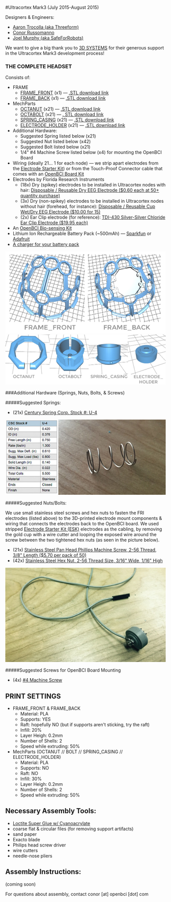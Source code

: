 #Ultracortex Mark3
(July 2015-August 2015)

Designers & Engineers:

* [Aaron Trocolla (aka Threeform)](http://threeformfashion.com/)
* [Conor Russomanno](https://twitter.com/russomanno15)
* [Joel Murphy (aka SafeForRobots)](https://twitter.com/safeforrobots)

We want to give a big thank you to [3D SYSTEMS](http://www.3dsystems.com/) for their generous support in the Ultracortex Mark3 development process!


### THE COMPLETE HEADSET

Consists of:

* FRAME
	* [FRAME_FRONT](https://github.com/OpenBCI/Ultracortex/blob/master/Mark_3/LATEST_STLs/FRAME_FRONT.stl) (x1) — [.STL download link](https://github.com/OpenBCI/Ultracortex/raw/master/Mark_3/LATEST_STLs/FRAME_FRONT.stl)
	* [FRAME_BACK](https://github.com/OpenBCI/Ultracortex/blob/master/Mark_3/LATEST_STLs/FRAME_BACK.stl) (x1) — [.STL download link](https://github.com/OpenBCI/Ultracortex/raw/master/Mark_3/LATEST_STLs/FRAME_BACK.stl)
* MechParts
	* [OCTANUT](https://github.com/OpenBCI/Ultracortex/blob/master/Mark_3/LATEST_STLs/OCTANUT_MODIFIED_99innerThread.stl) (x21) — [.STL download link](https://github.com/OpenBCI/Ultracortex/raw/master/Mark_3/LATEST_STLs/OCTANUT_MODIFIED_99innerThread.stl)
	* [OCTABOLT](https://github.com/OpenBCI/Ultracortex/blob/master/Mark_3/LATEST_STLs/BOLT.stl) (x21) — [. STL download link](https://github.com/OpenBCI/Ultracortex/raw/master/Mark_3/LATEST_STLs/BOLT.stl)
	* [SPRING_CASING](https://github.com/OpenBCI/Ultracortex/blob/master/Mark_3/LATEST_STLs/SPRING_CASING_modified.stl) (x21) — [.STL download link](https://github.com/OpenBCI/Ultracortex/raw/master/Mark_3/LATEST_STLs/SPRING_CASING_modified.stl)
	* [ELECTRODE_HOLDER](https://github.com/OpenBCI/Ultracortex/blob/master/Mark_3/LATEST_STLs/ELECTRODE_HOLDER.stl) (x21) — [.STL download link](https://github.com/OpenBCI/Ultracortex/raw/master/Mark_3/LATEST_STLs/ELECTRODE_HOLDER.stl)
* Additional Hardware:
	* Suggested Spring listed below (x21)
	* Suggested Nut listed below (x42)
	* Suggested Bolt listed below (x21)
	* 1/4" #4 Machine Screw listed below (x4) for mounting the OpenBCI Board
* Wiring (ideally 21... 1 for each node) — we strip apart electrodes from the [Electrode Starter Kit](http://openbci.myshopify.com/collections/frontpage/products/openbci-electrode-starter-kit)) or from the Touch-Proof Connector cable that comes with an [OpenBCI Board Kit](http://openbci.myshopify.com/collections/frontpage/products/openbci-32-bit-board-kit)
* Electrodes by Florida Research Instruments
	* (18x) Dry (spikey) electrodes to be installed in Ultracortex nodes with hair: [Disposable / Reusable Dry EEG Electrode ($0.60 each at 50+ quantity purchase) ](http://fri-fl-shop.com/product/tde-200/)
	* (3x) Dry (non-spikey) electrodes to be installed in Ultracortex nodes without hair (forehead, for instance): [Disposable / Reusable Cup Wet/Dry EEG Electrode ($10.00 for 15) ](http://fri-fl-shop.com/product/disposable-reusable-dry-eeg-electrode-quantity-of-15-tde-200a1/)
	* (2x) Ear Clip electrode (for reference): [TDI-430 Silver-Silver Chloride Ear Clip Electrode ($19.95 each)](http://fri-fl-shop.com/product/td-430-silver-disc-electrode-ear-clip/)
* An [OpenBCI Bio-sensing Kit](http://openbci.myshopify.com/collections/frontpage/products/openbci-32-bit-board-kit)
* Lithium Ion Rechargeable Battery Pack (~500mAh) — [Sparkfun](https://www.sparkfun.com/products/10718) or [Adafruit](http://www.adafruit.com/products/1578)
* [A charger for your battery pack](https://www.adafruit.com/products/1304)

![image](image_assets/FRAME.jpg) 
![image](image_assets/MechParts.jpg) 

###Additional Hardware (Springs, Nuts, Bolts, & Screws)

#####Suggested Springs: 
* (21x) [Century Spring Corp. Stock #: U-4](http://www.centuryspring.com/Store/globalresults.php)

![image](image_assets/SPRING.jpg)

#####Suggested Nuts/Bolts:

We use small stainless steel screws and hex nuts to fasten the FRI electrodes (listed above) to the 3D-printed electrode mount components &  wiring that connects the electrodes back to the OpenBCI board. We used stripped [Electrode Starter Kit (ESK)](https://openbci.myshopify.com/collections/frontpage/products/openbci-electrode-starter-kit) electrodes as the cabling, by removing the gold cup with a wire cutter and looping the exposed wire around the screw between the two tightened hex nuts (as seen in the picture below).

* (21x) [Stainless Steel Pan Head Phillips Machine Screw, 2-56 Thread, 3/8" Length ($5.70 per pack of 50)](http://www.mcmaster.com/#91735a017/=xzahfj)
* (42x) [Stainless Steel Hex Nut, 2-56 Thread Size, 3/16" Wide, 1/16" High](http://www.mcmaster.com/#91841a003/=xzahv0)

![image](image_assets/FastenElectrode.jpg)

#####Suggested Screws for OpenBCI Board Mounting

* (4x) [#4 Machine Screw](https://www.pololu.com/product/1960)

## PRINT SETTINGS

* FRAME_FRONT & FRAME_BACK
	* Material: PLA
	* Supports: YES
	* Raft: hopefully NO (but if supports aren't sticking, try the raft)
	* Infill: 20%
	* Layer Heigh: 0.2mm
	* Number of Shells: 2
	* Speed while extruding: 50%
* MechParts (OCTANUT // BOLT // SPRING_CASING // ELECTRODE_HOLDER)
	* Material: PLA
	* Supports: NO
	* Raft: NO
	* Infill: 30%
	* Layer Heigh: 0.2mm
	* Number of Shells: 2
	* Speed while extruding: 50%

## Necessary Assembly Tools:


* [Loctite Super Glue w/ Cyanoacrylate](http://www.amazon.com/Loctite-1365882-20-Gram-Bottle-Professional/dp/B004Y960MU/ref=sr_1_1?s=automotive&ie=UTF8&qid=1440204266&sr=1-1&keywords=loctite+cyanoacrylate&pebp=1440204267936&perid=0HJQ0FB9G4J9SEBQBVGA)
* coarse flat & circular files (for removing support artifacts)
* sand paper
* Exacto blade
* Philips head screw driver
* wire cutters
* needle-nose pliers

## Assembly Instructions:

(coming soon)

For questions about assembly, contact conor [at] openbci [dot] com





